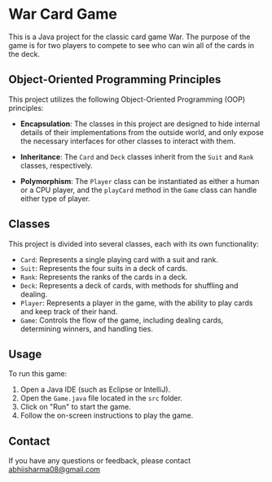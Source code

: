 # War Card Game

This is a Java project for the classic card game War. The purpose of the game is for two players to compete to see who can win all of the cards in the deck.

## Object-Oriented Programming Principles

This project utilizes the following Object-Oriented Programming (OOP) principles:

- **Encapsulation**: The classes in this project are designed to hide internal details of their implementations from the outside world, and only expose the necessary interfaces for other classes to interact with them.

- **Inheritance**: The `Card` and `Deck` classes inherit from the `Suit` and `Rank` classes, respectively.

- **Polymorphism**: The `Player` class can be instantiated as either a human or a CPU player, and the `playCard` method in the `Game` class can handle either type of player.

## Classes

This project is divided into several classes, each with its own functionality:

- `Card`: Represents a single playing card with a suit and rank.
- `Suit`: Represents the four suits in a deck of cards.
- `Rank`: Represents the ranks of the cards in a deck.
- `Deck`: Represents a deck of cards, with methods for shuffling and dealing.
- `Player`: Represents a player in the game, with the ability to play cards and keep track of their hand.
- `Game`: Controls the flow of the game, including dealing cards, determining winners, and handling ties.

## Usage

To run this game:

1. Open a Java IDE (such as Eclipse or IntelliJ).
2. Open the `Game.java` file located in the `src` folder.
3. Click on "Run" to start the game.
4. Follow the on-screen instructions to play the game.


## Contact

If you have any questions or feedback, please contact abhiisharma08@gmail.com 
